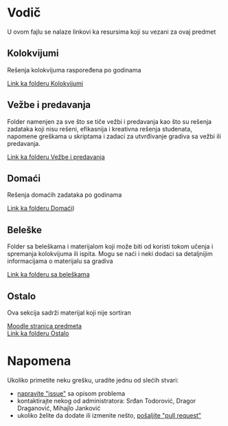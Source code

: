 # Vodič
U ovom fajlu se nalaze linkovi ka resursima koji su vezani za ovaj predmet

## Kolokvijumi
Rešenja kolokvijuma raspoređena po godinama

[Link ka folderu Kolokvijumi][kolokvijumi]

## Vežbe i predavanja
Folder namenjen za sve što se tiče vežbi i predavanja kao što su rešenja zadataka koji nisu rešeni, efikasnija i kreativna rešenja studenata, napomene greškama u skriptama i zadaci za utvrđivanje gradiva sa vežbi ili predavanja.

[Link ka folderu Vežbe i predavanja][vežbe i predavanja]

## Domaći
Rešenja domaćih zadataka po godinama

[Link ka folderu Domaći][domaći])

## Beleške
Folder sa beleškama i materijalom koji može biti od koristi tokom učenja i spremanja kolokvijuma ili ispita. Mogu se naći i neki dodaci sa detaljnijim informacijama
o materijalu sa gradiva

[Link ka folderu sa beleškama][beleške]

## Ostalo
Ova sekcija sadrži materijal koji nije sortiran

[Moodle stranica predmeta][stranica predmeta]  
[Link ka folderu Ostalo][ostalo]

# Napomena
Ukoliko primetite neku grešku, uradite jednu od slećih stvari:
* [napravite "issue"][new issue] sa opisom problema
* kontaktirajte nekog od administratora: Srđan Todorović, Dragor Draganović, Mihajlo Janković  
* ukoliko želite da dodate ili izmenite nešto, [pošaljite "pull request"][pull request]



[//]: # (---------------------------------------------------------)

[//]: # (-------------U ovom delu se nalaze reference-------------)

[//]: # (---------------------------------------------------------)



[kolokvijumi]: https://github.com/Produktivna-grupa/PMFKG/tree/master/{I|II|III|IV}%20godina/{Zimski|Letnji}%20semestar/{skracenica_naziva_predmeta}/Kolokvijumi

[vežbe i predavanja]: https://github.com/Produktivna-grupa/PMFKG/tree/master/{I|II|III|IV}%20godina/{Zimski|Letnji}%20semestar/{skracenica_naziva_predmeta}/Ve%C5%BEbe%20i%20predavanja

[domaći]: https://github.com/Produktivna-grupa/PMFKG/tree/master/{I|II|III|IV}%20godina/{Zimski|Letnji}%20semestar/{skracenica_naziva_predmeta}/Doma%C4%87i

[beleške]: https://github.com/Produktivna-grupa/PMFKG/tree/master/II%20godina/Zimski%20semestar/{skracenica_naziva_predmeta}/Bele%C5%A1ke

[ostalo]: https://github.com/Produktivna-grupa/PMFKG/tree/master/{I|II|III|IV}%20godina/{Zimski|Letnji}%20semestar/{skracenica_naziva_predmeta}/Ostalo

[stranica predmeta]: https://imi.pmf.kg.ac.rs/moodle/course/view.php?id={id_predmeta}

[new issue]: https://github.com/Produktivna-grupa/PMFKG/issues/new
[pull request]: https://github.com/Produktivna-grupa/PMFKG/compare

